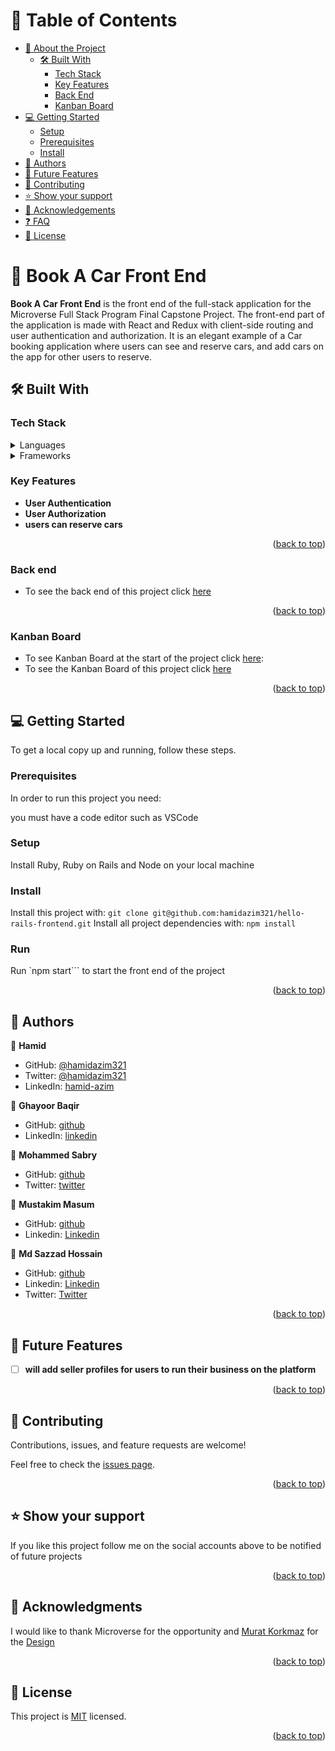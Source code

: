 # 📗 Table of Contents

- [📖 About the Project](#about-project)
  - [🛠 Built With](#built-with)
    - [Tech Stack](#tech-stack)
    - [Key Features](#key-features)
    - [Back End](#back-end)
    - [Kanban Board](#kanban-board)
- [💻 Getting Started](#getting-started)
  - [Setup](#setup)
  - [Prerequisites](#prerequisites)
  - [Install](#install)
- [👥 Authors](#authors)
- [🔭 Future Features](#future-features)
- [🤝 Contributing](#contributing)
- [⭐️ Show your support](#support)
- [🙏 Acknowledgements](#acknowledgements)
- [❓ FAQ](#faq)
- [📝 License](#license)


# 📖 Book A Car Front End <a name="about-project"></a>

**Book A Car Front End** is the front end of the full-stack application for the Microverse Full Stack Program Final Capstone Project. The front-end part of the application is made with React and Redux with client-side routing and user authentication and authorization. It is an elegant example of a Car booking application where users can see and reserve cars, and add cars on the app for other users to reserve.

## 🛠 Built With <a name="built-with"></a>

### Tech Stack <a name="tech-stack"></a>

<details>
<summary>Languages</summary>
  <ul>
    <li><a href="https://en.wikipedia.org/wiki/JavaScript">JavaScript</a></li>
  </ul>
</details>
<details>
<summary>Frameworks</summary>
  <ul>
    <li><a href="https://react.dev/">React</a></li>
  </ul>
</details>


### Key Features <a name="key-features"></a>


- **User Authentication**
- **User Authorization**
- **users can reserve cars**

<p align="right">(<a href="#readme-top">back to top</a>)</p>


### Back end <a name="back-end"></a>

- To see the back end of this project click [here](https://github.com/hamidazim321/book-a-car-backend)

<p align="right">(<a href="#readme-top">back to top</a>)</p>

### Kanban Board <a name="kanban-board"></a>
- To see Kanban Board at the start of the project click [here](https://drive.google.com/file/d/1lQxbcpK5mH3S6N_G8HEMWJUgVZiQMX0-/view?usp=sharing):
- To see the Kanban Board of this project click [here](https://github.com/users/hamidazim321/projects/4)

<p align="right">(<a href="#readme-top">back to top</a>)</p>



## 💻 Getting Started <a name="getting-started"></a>

To get a local copy up and running, follow these steps.

### Prerequisites

In order to run this project you need:

you must have a code editor such as VSCode

### Setup

Install Ruby, Ruby on Rails and Node on your local machine 

### Install

Install this project with:
```git clone git@github.com:hamidazim321/hello-rails-frontend.git```
Install all project dependencies with:
```npm install```

### Run
Run `npm start``` to start the front end of the project

<p align="right">(<a href="#readme-top">back to top</a>)</p>


## 👤 Authors <a name="authors"></a>

🧔 **Hamid**

- GitHub: [@hamidazim321](https://github.com/hamidazim321)
- Twitter: [@hamidazim321](https://twitter.com/hamidazim321)
- LinkedIn: [hamid-azim](https://www.linkedin.com/in/hamid-azim)

🧔 **Ghayoor Baqir**

- GitHub: [github](https://github.com/Xghayor)
- LinkedIn: [linkedin](https://www.linkedin.com/in/ghayoorulbaqir/)

🧔 **Mohammed Sabry**

- GitHub: [github](https://github.com/mohamedSabry0)
- Twitter: [twitter](https://twitter.com/mohsmh0)

🧔 **Mustakim Masum**

- GitHub: [github](https://github.com/firepicaso)
- Linkedin: [Linkedin](https://www.linkedin.com/in/mustakim-masum/)

🧔 **Md Sazzad Hossain**

- GitHub: [github](https://github.com/SAZZAD1Q2)
- Linkedin: [Linkedin](https://www.linkedin.com/in/sazzad3y/)
- Twitter: [Twitter](https://twitter.com/SazzadShaikh11)


<p align="right">(<a href="#readme-top">back to top</a>)</p>


## 🔭 Future Features <a name="future-features"></a>

- [ ] **will add seller profiles for users to run their business on the platform**

<p align="right">(<a href="#readme-top">back to top</a>)</p>


## 🤝 Contributing <a name="contributing"></a>

Contributions, issues, and feature requests are welcome!

Feel free to check the [issues page](../../issues/).

<p align="right">(<a href="#readme-top">back to top</a>)</p>

## ⭐️ Show your support <a name="support"></a>

If you like this project follow me on the social accounts above to be notified of future projects

<p align="right">(<a href="#readme-top">back to top</a>)</p>


## 🙏 Acknowledgments <a name="acknowledgements"></a>

I would like to thank Microverse for the opportunity and [Murat Korkmaz](https://www.behance.net/muratk) for the [Design](https://www.behance.net/gallery/26425031/Vespa-Responsive-Redesign)

<p align="right">(<a href="#readme-top">back to top</a>)</p>


## 📝 License <a name="license"></a>

This project is [MIT](./LICENSE) licensed.

<p align="right">(<a href="#readme-top">back to top</a>)</p>
